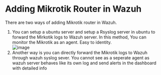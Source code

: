 # Adding Mikrotik Router in Wazuh   
There are two ways of adding Mikrotik router in Wazuh.  
1. You can setup a ubuntu server and setup a Rsyslog server in ubuntu to forward the Mirkotik logs to Wazuh server. In this method, You can monitor the Mikrotik as an agent. Easy to identity.  
![image](https://github.com/user-attachments/assets/e1f58529-f195-4843-a22c-3662ebfc8683)
2. Another way is you can directly forward the Mikrotik logs to Wazuh through wazuh syslog sever. You cannot see as a seperate agent as wazuh server behaves like its own log and send alerts in the dashboard with detailed info


   


